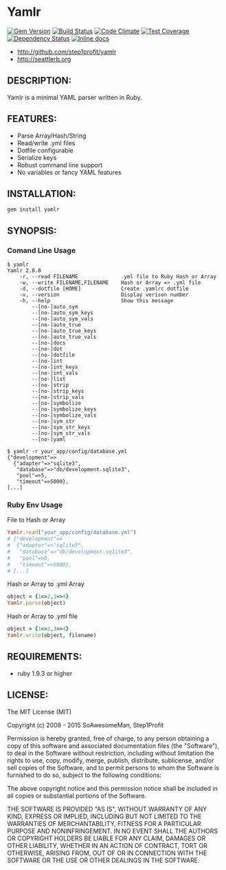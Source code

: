 # Yamlr

[![Gem Version](https://badge.fury.io/rb/yamlr.svg)](https://rubygems.org/gems/yamlr)
[![Build Status](https://travis-ci.org/step1profit/yamlr.svg?branch=master)](https://travis-ci.org/step1profit/yamlr)
[![Code Climate](https://codeclimate.com/github/step1profit/yamlr/badges/gpa.svg)](https://codeclimate.com/github/step1profit/yamlr)
[![Test Coverage](https://codeclimate.com/github/step1profit/yamlr/badges/coverage.svg)](https://codeclimate.com/github/step1profit/yamlr)
[![Dependency Status](https://gemnasium.com/step1profit/yamlr.svg)](https://gemnasium.com/step1profit/yamlr)
[![Inline docs](http://inch-ci.org/github/step1profit/yamlr.svg?branch=master)](http://inch-ci.org/github/step1profit/yamlr)

* http://github.com/step1profit/yamlr
* http://seattlerb.org

## DESCRIPTION:

Yamlr is a minimal YAML parser written in Ruby.

## FEATURES:

* Parse Array/Hash/String
* Read/write .yml files
* Dotfile configurable
* Serialize keys
* Robust command line support
* No variables or fancy YAML features

## INSTALLATION:
```
gem install yamlr
```

## SYNOPSIS:

### Comand Line Usage

```
$ yamlr
Yamlr 2.0.0
    -r, --read FILENAME              .yml file to Ruby Hash or Array
    -w, --write FILENAME,FILENAME    Hash or Array => .yml file
    -d, --dotfile [HOME]             Create .yamlrc dotfile
    -v, --version                    Display verison number
    -h, --help                       Show this message
        --[no-]auto_sym
        --[no-]auto_sym_keys
        --[no-]auto_sym_vals
        --[no-]auto_true
        --[no-]auto_true_keys
        --[no-]auto_true_vals
        --[no-]docs
        --[no-]dot
        --[no-]dotfile
        --[no-]int
        --[no-]int_keys
        --[no-]int_vals
        --[no-]list
        --[no-]strip
        --[no-]strip_keys
        --[no-]strip_vals
        --[no-]symbolize
        --[no-]symbolize_keys
        --[no-]symbolize_vals
        --[no-]sym_str
        --[no-]sym_str_keys
        --[no-]sym_str_vals
        --[no-]yaml

$ yamlr -r your_app/config/database.yml
{"development"=>
  {"adapter"=>"sqlite3",
   "database"=>"db/development.sqlite3",
   "pool"=>5,
   "timeout"=>5000},
[...]
```

### Ruby Env Usage

File to Hash or Array
```ruby
Yamlr.read("your_app/config/database.yml")
# {"development"=>
#  {"adapter"=>"sqlite3",
#   "database"=>"db/development.sqlite3",
#   "pool"=>5,
#   "timeout"=>5000},
# [...]
```

Hash or Array to .yml Array
```ruby
object = {1=>2,3=>4}
Yamlr.parse(object)
```

Hash or Array to .yml file
```ruby
object = {1=>2,3=>4}
Yamlr.write(object, filename)
```
## REQUIREMENTS:

* ruby 1.9.3 or higher

## LICENSE:

The MIT License (MIT)

Copyright (c) 2008 - 2015 SoAwesomeMan, Step1Profit

Permission is hereby granted, free of charge, to any person obtaining a copy
of this software and associated documentation files (the "Software"), to deal
in the Software without restriction, including without limitation the rights
to use, copy, modify, merge, publish, distribute, sublicense, and/or sell
copies of the Software, and to permit persons to whom the Software is
furnished to do so, subject to the following conditions:

The above copyright notice and this permission notice shall be included in
all copies or substantial portions of the Software.

THE SOFTWARE IS PROVIDED "AS IS", WITHOUT WARRANTY OF ANY KIND, EXPRESS OR
IMPLIED, INCLUDING BUT NOT LIMITED TO THE WARRANTIES OF MERCHANTABILITY,
FITNESS FOR A PARTICULAR PURPOSE AND NONINFRINGEMENT. IN NO EVENT SHALL THE
AUTHORS OR COPYRIGHT HOLDERS BE LIABLE FOR ANY CLAIM, DAMAGES OR OTHER
LIABILITY, WHETHER IN AN ACTION OF CONTRACT, TORT OR OTHERWISE, ARISING FROM,
OUT OF OR IN CONNECTION WITH THE SOFTWARE OR THE USE OR OTHER DEALINGS IN
THE SOFTWARE.
